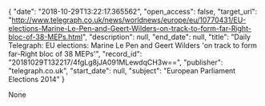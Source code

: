 {
  "date": "2018-10-29T13:22:17.365562", 
  "open_access": false, 
  "target_url": "http://www.telegraph.co.uk/news/worldnews/europe/eu/10770431/EU-elections-Marine-Le-Pen-and-Geert-Wilders-on-track-to-form-far-Right-bloc-of-38-MEPs.html", 
  "description": null, 
  "end_date": null, 
  "title": "Daily Telegraph: EU elections: Marine Le Pen and Geert Wilders 'on track to form far-Right bloc of 38 MEPs'", 
  "record_id": "20181029T132217/4fgLg8jJA091MLewdqCH3w==", 
  "publisher": "telegraph.co.uk", 
  "start_date": null, 
  "subject": "European Parliament Elections 2014"
}

None